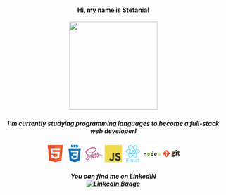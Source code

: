 <h4 align="center">
  Hi, my name is Stefania!
</h4>

<div id="gif" align="center">
  <img src="https://media.giphy.com/media/a8rlSHPozsTEuh1ibJ/giphy.gif" width="200" height="200" />
</div>

<h5 align="center">I'm currently studying programming languages to become a full-stack web developer!</h5>

<div align="center">
  <img src="https://github.com/devicons/devicon/blob/master/icons/html5/html5-original.svg" title="HTML5" alt="HTML" width="40" height="40"/>
  <img src="https://github.com/devicons/devicon/blob/master/icons/css3/css3-plain-wordmark.svg"  title="CSS3" alt="CSS" width="40" height="40"/>
  <img src="https://github.com/devicons/devicon/blob/master/icons/sass/sass-original.svg" title="Sass" alt="Sass" width="40" height="40"/>
  <img src="https://github.com/devicons/devicon/blob/master/icons/javascript/javascript-original.svg" title="JavaScript" alt="JavaScript" width="40" height="40"/>
  <img src="https://github.com/devicons/devicon/blob/master/icons/react/react-original-wordmark.svg" title="React" alt="React" width="40" height="40"/>
  <img src="https://github.com/devicons/devicon/blob/master/icons/nodejs/nodejs-original-wordmark.svg" title="NodeJS" alt="NodeJS" width="40" height="40"/>
  <img src="https://github.com/devicons/devicon/blob/master/icons/git/git-original-wordmark.svg" title="Git" alt="Git" width="40" height="40"/>
</div>

<h5 align="center">You can find me on LinkedIN <a href="https://www.linkedin.com/in/stefania-zocco-ba0893140"><br /><img src="https://img.shields.io/badge/LinkedIn-blue?logo=linkedin&logoColor=white" alt="LinkedIn Badge"/></h5>
  </a>
